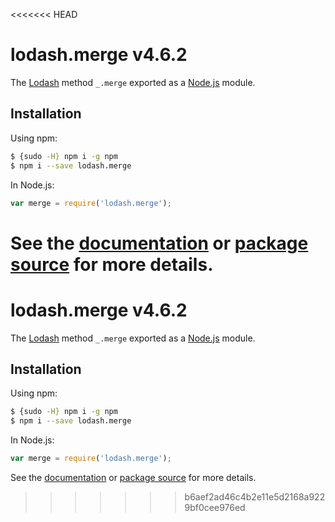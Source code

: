 <<<<<<< HEAD
# lodash.merge v4.6.2

The [Lodash](https://lodash.com/) method `_.merge` exported as a [Node.js](https://nodejs.org/) module.

## Installation

Using npm:
```bash
$ {sudo -H} npm i -g npm
$ npm i --save lodash.merge
```

In Node.js:
```js
var merge = require('lodash.merge');
```

See the [documentation](https://lodash.com/docs#merge) or [package source](https://github.com/lodash/lodash/blob/4.6.2-npm-packages/lodash.merge) for more details.
=======
# lodash.merge v4.6.2

The [Lodash](https://lodash.com/) method `_.merge` exported as a [Node.js](https://nodejs.org/) module.

## Installation

Using npm:
```bash
$ {sudo -H} npm i -g npm
$ npm i --save lodash.merge
```

In Node.js:
```js
var merge = require('lodash.merge');
```

See the [documentation](https://lodash.com/docs#merge) or [package source](https://github.com/lodash/lodash/blob/4.6.2-npm-packages/lodash.merge) for more details.
>>>>>>> b6aef2ad46c4b2e11e5d2168a9229bf0cee976ed
